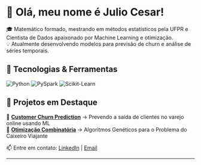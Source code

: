 # 👋 Olá, meu nome é Julio Cesar!
🎓 Matemático formado, mestrando em métodos estatísticos pela UFPR e Cientista de Dados apaixonado por Machine Learning e otimização.  
💡 Atualmente desenvolvendo modelos para previsão de churn e análise de séries temporais.  

## 🔧 Tecnologias & Ferramentas
![Python](https://img.shields.io/badge/-Python-blue?logo=python&logoColor=white)
![PySpark](https://img.shields.io/badge/-PySpark-orange?logo=apachespark&logoColor=white)
![Scikit-Learn](https://img.shields.io/badge/-Scikit_Learn-blue?logo=scikit-learn&logoColor=white)

## 📌 Projetos em Destaque
🔹 **[Customer Churn Prediction](https://github.com/seu-usuario/churn-detection)** → Prevendo a saída de clientes no varejo online usando ML  
🔹 **[Otimização Combinatória](https://github.com/seu-usuario/combinatorial-optimization)** → Algoritmos Genéticos para o Problema do Caixeiro Viajante  

📫 Entre em contato: [LinkedIn](https://linkedin.com/in/seu-perfil) | [Email](mailto:seu-email@gmail.com)
****
